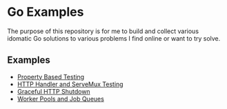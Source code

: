 # Go Examples

The purpose of this repository is for me to build and collect various idomatic Go solutions to various problems I find online or want to try solve.  

## Examples
 - [Property Based Testing](https://github.com/aranw/go_examples/tree/master/testing/pbt)
 - [HTTP Handler and ServeMux Testing](https://github.com/aranw/go_examples/tree/master/testing/http)
 - [Graceful HTTP Shutdown](https://github.com/aranw/go_examples/tree/master/http/graceful)
 - [Worker Pools and Job Queues](https://github.com/aranw/go_examples/tree/master/queuing)
